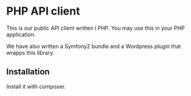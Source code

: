 PHP API client
==============

This is our public API client written i PHP. You may use this in your PHP application. 

We have also written a Symfony2 bundle and a Wordpress plugin that wrapps this library. 

Installation
------------
Install it with composer. 


